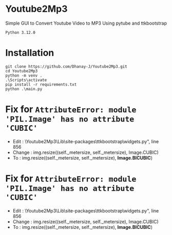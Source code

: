 # Youtube2Mp3
Simple GUI to Convert Youtube Video to MP3 Using pytube and ttkbootstrap

`Python 3.12.0`

# Installation 

    git clone https://github.com/Dhanay-J/Youtube2Mp3.git
    cd Youtube2Mp3
    python -m venv .
    .\Scripts\activate
    pip install -r requirements.txt
    python .\main.py

# Fix for `AttributeError: module 'PIL.Image' has no attribute 'CUBIC'`
  - Edit   : \Youtube2Mp3\Lib\site-packages\ttkbootstrap\widgets.py", line 856
  - Change : img.resize((self._metersize, self._metersize), Image.CUBIC) 
  - To     : img.resize((self._metersize, self._metersize), **Image.BICUBIC**)

# Fix for `AttributeError: module 'PIL.Image' has no attribute 'CUBIC'`
  - Edit   : \Youtube2Mp3\Lib\site-packages\ttkbootstrap\widgets.py", line 856
  - Change : img.resize((self._metersize, self._metersize), Image.CUBIC) 
  - To     : img.resize((self._metersize, self._metersize), **Image.BICUBIC**)
